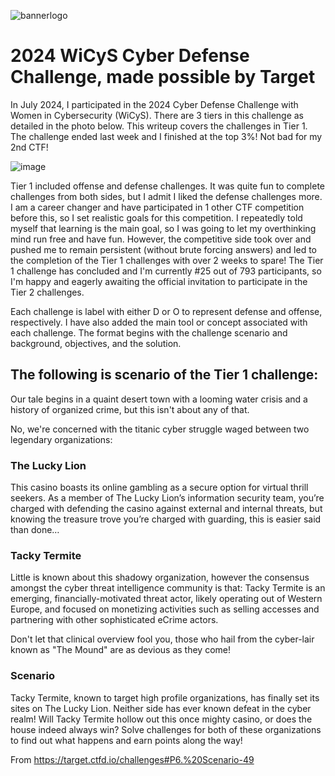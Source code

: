 ![bannerlogo](https://github.com/user-attachments/assets/c6e20743-5936-4173-830c-d38f2b226eca)

# 2024 WiCyS Cyber Defense Challenge, made possible by Target


In July 2024, I participated in the 2024 Cyber Defense Challenge with Women in Cybersecurity (WiCyS). There are 3 tiers in this challenge as detailed in the photo below. This writeup covers the challenges in Tier 1. The challenge ended last week and I finished at the top 3%! Not bad for my 2nd CTF!

![image](https://github.com/user-attachments/assets/90ef0641-440e-41ff-afe5-eeb0ee36cdff)

Tier 1 included offense and defense challenges. It was quite fun to complete challenges from both sides, but I admit I liked the defense challenges more. I am a career changer and have participated in 1 other CTF competition before this, so I set realistic goals for this competition.  I repeatedly told myself that learning is the main goal, so I was going to let my overthinking mind run free and have fun. However, the competitive side took over and pushed me to remain persistent (without brute forcing answers) and led to the completion of the Tier 1 challenges with over 2 weeks to spare! The Tier 1 challenge has concluded and I'm currently #25 out of 793 participants, so I'm happy and eagerly awaiting the official invitation to participate in the Tier 2 challenges. 

Each challenge is label with either D or O to represent defense and offense, respectively. I have also added the main tool or concept associated with each challenge. The format begins with the challenge scenario and background, objectives, and the solution. 



## The following is scenario of the Tier 1 challenge: 

Our tale begins in a quaint desert town with a looming water crisis and a history of organized crime, but this isn't about any of that.

No, we're concerned with the titanic cyber struggle waged between two legendary organizations:

### The Lucky Lion
This casino boasts its online gambling as a secure option for virtual thrill seekers. As a member of The Lucky Lion’s information security team, you’re charged with defending the casino against external and internal threats, but knowing the treasure trove you’re charged with guarding, this is easier said than done…

### Tacky Termite
Little is known about this shadowy organization, however the consensus amongst the cyber threat intelligence community is that:
Tacky Termite is an emerging, financially-motivated threat actor, likely operating out of Western Europe, and focused on monetizing activities such as selling accesses and partnering with other sophisticated eCrime actors.

Don't let that clinical overview fool you, those who hail from the cyber-lair known as "The Mound" are as devious as they come!

### Scenario
Tacky Termite, known to target high profile organizations, has finally set its sites on The Lucky Lion. Neither side has ever known defeat in the cyber realm! Will Tacky Termite hollow out this once mighty casino, or does the house indeed always win?
Solve challenges for both of these organizations to find out what happens and earn points along the way!

From <https://target.ctfd.io/challenges#P6.%20Scenario-49> 





